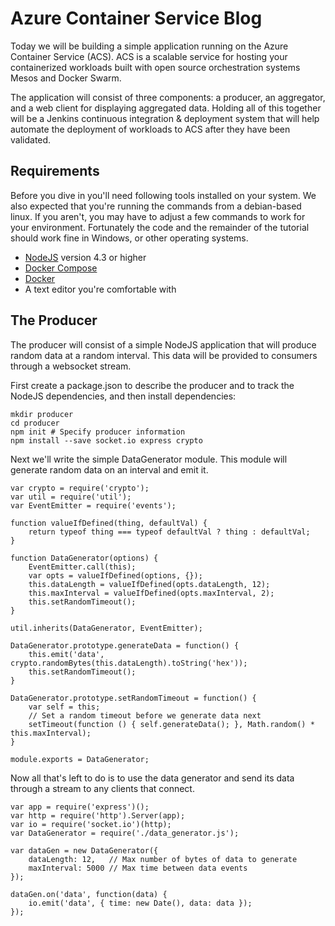 # Azure Container Service Blog

Today we will be building a simple application running on the Azure Container Service (ACS). ACS is a scalable service for hosting your containerized workloads built with open source orchestration systems Mesos and Docker Swarm.

The application will consist of three components: a producer, an aggregator, and a web client for displaying aggregated data. Holding all of this together will be a Jenkins continuous integration & deployment system that will help automate the deployment of workloads to ACS after they have been validated.

## Requirements
Before you dive in you'll need following tools installed on your system. We also expected that you're running the commands from a debian-based linux. If you aren't, you may have to adjust a few commands to work for your environment. Fortunately the code and the remainder of the tutorial should work fine in Windows, or other operating systems.

 - [NodeJS](https://nodejs.org/en/) version 4.3 or higher
 - [Docker Compose](https://docs.docker.com/compose/)
 - [Docker](https://docs.docker.com/engine/installation/)
 - A text editor you're comfortable with

## The Producer
The producer will consist of a simple NodeJS application that will produce random data at a random interval. This data will be provided to consumers through a websocket stream.

First create a package.json to describe the producer and to track the NodeJS dependencies, and then install dependencies:
```
mkdir producer
cd producer
npm init # Specify producer information
npm install --save socket.io express crypto
```

Next we'll write the simple DataGenerator module. This module will generate random data on an interval and emit it.
```
var crypto = require('crypto');
var util = require('util');
var EventEmitter = require('events');

function valueIfDefined(thing, defaultVal) {
    return typeof thing === typeof defaultVal ? thing : defaultVal;
}

function DataGenerator(options) {
    EventEmitter.call(this);
    var opts = valueIfDefined(options, {});
    this.dataLength = valueIfDefined(opts.dataLength, 12);
    this.maxInterval = valueIfDefined(opts.maxInterval, 2);
    this.setRandomTimeout();
}

util.inherits(DataGenerator, EventEmitter);

DataGenerator.prototype.generateData = function() {
    this.emit('data', crypto.randomBytes(this.dataLength).toString('hex'));
    this.setRandomTimeout();
}

DataGenerator.prototype.setRandomTimeout = function() {
    var self = this;
    // Set a random timeout before we generate data next
    setTimeout(function () { self.generateData(); }, Math.random() * this.maxInterval);
}

module.exports = DataGenerator;
```

Now all that's left to do is to use the data generator and send its data through a stream to any clients that connect.

```
var app = require('express')();
var http = require('http').Server(app);
var io = require('socket.io')(http);
var DataGenerator = require('./data_generator.js');

var dataGen = new DataGenerator({
    dataLength: 12,   // Max number of bytes of data to generate 
    maxInterval: 5000 // Max time between data events
});

dataGen.on('data', function(data) {
    io.emit('data', { time: new Date(), data: data });
});
```
